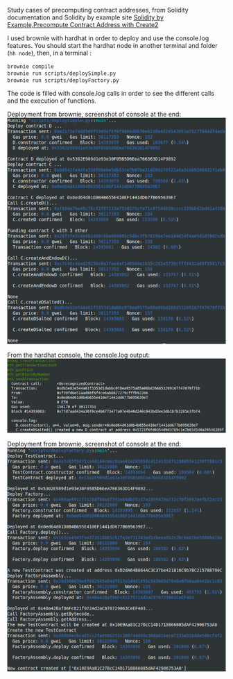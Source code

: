 Study cases of precomputing contract addresses, from Solidity documentation and Solidity by example site [Solidity by Example,Precompute Contract Address with Create2 ](https://solidity-by-example.org/app/create2/)

I used brownie with hardhat in order to deploy and use the console.log features.
You should start the hardhat node in another terminal and folder (`hh node`), then, in a terminal :

```
brownie compile
brownie run scripts/deploySimple.py
brownie run scripts/deployFactory.py
```

The code is filled with console.log calls in order to see the different calls and the execution of functions.

Deployment from brownie, screenshot of console at the end:
![Deploy simple ](deploy_simple_deploy.png)

From the hardhat console, the console.log output:
![Deploy simple](deploy_simple_console.png)

Deployment from brownie, screenshot of console at the end:
![Deploy Factory ](deploy_factory_deploy.png)
